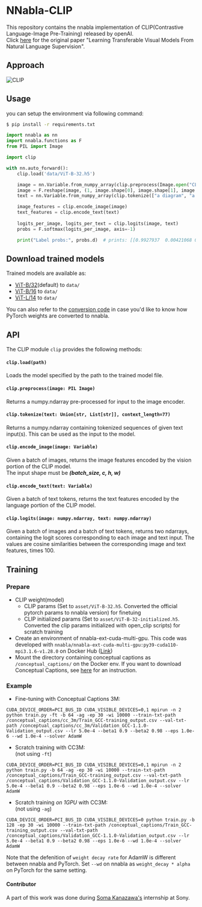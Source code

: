 # NNabla-CLIP

This repository contains the nnabla implementation of CLIP(Contrastive Language-Image Pre-Training) released by openAI.  
Click [here](https://arxiv.org/abs/2103.00020) for the original paper "Learning Transferable Visual Models From Natural Language Supervision".

## Approach

![CLIP](CLIP.png)

## Usage

you can setup the environment via following command:
```bash
$ pip install -r requirements.txt
```

```python
import nnabla as nn
import nnabla.functions as F
from PIL import Image

import clip

with nn.auto_forward():
    clip.load('data/ViT-B-32.h5')

    image = nn.Variable.from_numpy_array(clip.preprocess(Image.open("CLIP.png")))
    image = F.reshape(image, (1, image.shape[0], image.shape[1], image.shape[2]))
    text = nn.Variable.from_numpy_array(clip.tokenize(["a diagram", "a dog", "a cat"]))

    image_features = clip.encode_image(image)
    text_features = clip.encode_text(text)
            
    logits_per_image, logits_per_text = clip.logits(image, text)
    probs = F.softmax(logits_per_image, axis=-1)

    print("Label probs:", probs.d)  # prints: [[0.9927937  0.00421068 0.00299572]]
```

## Download trained models

Trained models are available as:
- [ViT-B/32](https://drive.google.com/file/d/1I_A4esqGGDSuSu1-VrjTvPjxV52WB62A/view?usp=sharing)(default) to `data/`
- [ViT-B/16](https://drive.google.com/file/d/1M_9wXEXjuRwSe3Zcdn9gFrMmtkRyg3Qm/view?usp=sharing) to `data/`
- [ViT-L/14](https://drive.google.com/file/d/1n9R0uXvS9fLVMUjEtkMYwdd4PmcZ7gFq/view?usp=sharing) to `data/`  

You can also refer to the [conversion code](notebook-examples/convert_weights.ipynb) in case you'd like to know how PyTorch weights are converted to nnabla.

## API

The CLIP module `clip` provides the following methods:

#### `clip.load(path)`

Loads the model specified by the path to the trained model file.

#### `clip.preprocess(image: PIL Image)`
Returns a numpy.ndarray pre-processed for input to the image encoder.

#### `clip.tokenize(text: Union[str, List[str]], context_length=77)`

Returns a numpy.ndarray containing tokenized sequences of given text input(s). This can be used as the input to the model.

#### `clip.encode_image(image: Variable)`

Given a batch of images, returns the image features encoded by the vision portion of the CLIP model.  
The input shape must be ***(batch_size, c, h, w)***

#### `clip.encode_text(text: Variable)`

Given a batch of text tokens, returns the text features encoded by the language portion of the CLIP model.

#### `clip.logits(image: numpy.ndarray, text: numpy.ndarray)`

Given a batch of images and a batch of text tokens, returns two ndarrays, containing the logit scores corresponding to each image and text input. The values are cosine similarities between the corresponding image and text features, times 100.

## Training 


### Prepare 
- CLIP weight(model)
    - CLIP params (Set to `asset/ViT-B-32.h5`. Converted the official pytorch params to nnabla version) for finetuing
    - CLIP initialized params (Set to `asset/ViT-B-32-initialized.h5`. Converted the clip params initialized with open_clip scripts) for scratch training
- Create an environment of nnabla-ext-cuda-multi-gpu. This code was developed with `nnabla/nnabla-ext-cuda-multi-gpu:py39-cuda110-mpi3.1.6-v1.28.0` on Docker Hub ([Link](https://hub.docker.com/layers/nnabla-ext-cuda-multi-gpu/nnabla/nnabla-ext-cuda-multi-gpu/py39-cuda110-mpi3.1.6-v1.28.0/images/sha256-aa307180e2ea3915a88a7f036b4a6a077c999aaf5a129b9b91a43258884f394d?context=explore))
- Mount the directory containing conceptual captions as `/conceptual_captions/` on the Docker env. If you want to download Conceptual Captions, see [here](https://github.com/mlfoundations/open_clip#conceptual-captions) for an instruction.


### Example
- Fine-tuning with Conceptual Captions 3M:
```
CUDA_DEVICE_ORDER=PCI_BUS_ID CUDA_VISIBLE_DEVICES=0,1 mpirun -n 2 python train.py -ft -b 64 -ag -ep 30 -wi 10000 --train-txt-path /conceptual_captions/cc_3m/Train_GCC-training_output.csv --val-txt-path /conceptual_captions/cc_3m/Validation_GCC-1.1.0-Validation_output.csv --lr 5.0e-4 --beta1 0.9 --beta2 0.98 --eps 1.0e-6 --wd 1.0e-4 --solver AdamW
```

- Scratch training with CC3M:  
(not using `-ft`)  
```
CUDA_DEVICE_ORDER=PCI_BUS_ID CUDA_VISIBLE_DEVICES=0,1 mpirun -n 2 python train.py -b 64 -ag -ep 30 -wi 10000 --train-txt-path /conceptual_captions/Train_GCC-training_output.csv --val-txt-path /conceptual_captions/Validation_GCC-1.1.0-Validation_output.csv --lr 5.0e-4 --beta1 0.9 --beta2 0.98 --eps 1.0e-6 --wd 1.0e-4 --solver AdamW
```

- Scratch training *on 1GPU* with CC3M:  
(not using `-ag`)
```
CUDA_DEVICE_ORDER=PCI_BUS_ID CUDA_VISIBLE_DEVICES=0 python train.py -b 128 -ep 30 -wi 10000 --train-txt-path /conceptual_captions/Train_GCC-training_output.csv --val-txt-path /conceptual_captions/Validation_GCC-1.1.0-Validation_output.csv --lr 5.0e-4 --beta1 0.9 --beta2 0.98 --eps 1.0e-6 --wd 1.0e-4 --solver AdamW
```

Note that the defenition of `weight decay rate` for AdamW is different between nnabla and PyTorch. Set `--wd` on nnabla as `weight_decay * alpha` on PyTorch for the same setting. 

#### Contributor
A part of this work was done during [Soma Kanazawa's](https://github.com/soma-knzw) internship at Sony.